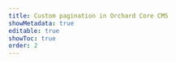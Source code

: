 ```yaml
---
title: Custom pagination in Orchard Core CMS
showMetadata: true
editable: true
showToc: true
order: 2
---
```

